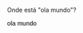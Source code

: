 Onde está "ola mundo"?

<div style="display: inline-block; height: 10000px"></div><span style="display: inline-block; position:relative; top: -9985.92px;"><span class="goog-inline-block kix-lineview-text-block" style="width: 72px; padding-left: 0px;"><span class="kix-wordhtmlgenerator-word-node" style="font-size:14.666666666666666px;font-family:Arial;color:#000000;background-color:transparent;font-weight:400;font-style:normal;font-variant:normal;text-decoration:none;vertical-align:baseline;white-space:pre;">ola mundo<span class="goog-inline-block" style="width:7.875px;height:17.599999999999998px"> </span></span></span></span>


---
# Conectividade

Algumas razões para as aplicações móveis precisarem de conectividade:

- Precisam de informação que não está armazenada no telemóvel porque ocuparia demasiado espaço (ex: lista de restaurantes, músicas em streaming)

- Precisam de informação que é atualizada fora da aplicação (ex: estado do tempo, saldo bancário, comentários a uma foto)

- Precisam de atualizar informação que reside fora da aplicação (ex: foto de perfil)

- Precisam de partilhar informação com outros utilizadores (ex: chat)


---
# Conectividade

Há aplicações que começam por funcionar em offline mas acabam por evoluir para tirar partido da conectividade

```
[Smartphone screen showing an app interface]
2:28 PM                                81%

Me

Erin Glabets
Active since Oct 2016
RUN

TIME SPENT
2:05:53  1:08:53
THIS WEEK   LAST WEEK

ACTIVITIES                    All Time Totals
178
Run/Walk

GOALS                         Run a total of 60 mi
0 / 60 m
---
# Conectividade

Há aplicações que começam por funcionar em offline mas acabam por evoluir para tirar partido da conectividade

Minhas
corridas

Corridas dos
meus amigos
---
# Conectividade

João

```mermaid
graph LR
    A[Smartphone] -->|1| B[Servidor]
```

1. O João envia para o servidor os resultados da sua corrida


---
# Conectividade

João

```mermaid
graph LR
    A[Smartphone] -->|1| B[Servidor]
    B --> |2| C[(Base de Dados)]
```

1. O João envia para o servidor os resultados da sua corrida
2. O Servidor guarda na sua Base de Dados os resultados das corridas de toda a gente


---
# Conectividade

```mermaid
graph LR
    A[João] -->|1| B[Servidor]
    B -->|3| C[António]
    B -->|2| D[(Base de Dados)]
```

1. O João envia para o servidor os resultados da sua corrida
2. O Servidor guarda na sua Base de Dados os resultados das corridas de toda a gente
3. O António vai buscar ao servidor os resultados dos seus amigos (incluindo o João)


---
# Serviços externos

```mermaid
graph LR
    A[Smartphone] <--> B[Servidor]
```

A comunicação entre aplicações móveis e o servidor é normalmente efetuada através de **Webservices**


---
# Web vs Webservices

```mermaid
graph LR
    A[User] <--> B[HTML]
    B <--> C[Web]
    C <--> D[Servidor]
    D <--> E[(Database)]
    
    style A fill:#000000,stroke:#000000,color:#ffffff
    style B fill:#ffffff,stroke:#0000ff,color:#000000
    style C fill:#4682b4,stroke:#0000ff,color:#ffffff
    style D fill:#4682b4,stroke:#0000ff,color:#ffffff
    style E fill:#ffffff,stroke:#000000,color:#000000
```

The diagram illustrates the comparison between Web and Webservices:

1. On the left side, a user is represented interacting with an HTML interface, which shows a Google search results page for "android".

2. The HTML interface connects to a "Web" component, which in turn connects to a "Servidor" (Server in Portuguese).

3. The server is then connected to a database, represented by a cylinder shape.

This visualization demonstrates the basic structure of how web services operate, with the user interacting through an HTML interface, which communicates with a web server, which in turn interacts with a database to retrieve or store information.


---
# Web vs Webservices

```mermaid
graph LR
    User((User)) <--> |HTML| Web
    Web --> Servidor((Servidor))
```


---
# Web vs Webservices

```mermaid
graph LR
    A[User] -->|HTML| B[Web]
    C[Mobile Devices] -->|XML/JSON| D[Webservices]
    B --> E[Servidor]
    D --> E
    E <--> F[(Database)]
```

The diagram illustrates the difference between Web and Webservices:

1. Web:
   - A user (represented by a person icon) interacts with the Web through HTML.
   - The example shows a Google search results page for "android".

2. Webservices:
   - Mobile devices (represented by tablet and smartphone icons) interact with Webservices using XML/JSON.
   - An example of JSON structure is shown:

```json
{
 "kind": "customsearch#search",
 "url": {
  "type": "application/json"
 },
 "items": [
  {
   "title": "Android",
   "link": "https://www.android.com/",
   ...
  }
 ]
}
```

Both Web and Webservices connect to the same Server, which in turn interacts with a database.


---
# Web vs Webservices

| HTML                                                                                                                                                                                                                                                                                                                                                                                                                                                                                                                                                                                                                                                                                                                                                                                                                                                                                                                                                                                                                                                                                                                                                                                                                                                                                                                                                                                                                                                                                                                                                                                                                                                                                                                                                                                                                                                                                                                                                                                                                                                                                                                                                                                                                                                                                                                                                                                                                                                                                                                                                                                                                                                                                                                                                                                                                                                                                                                                                                                                                                                                                                                                                                                                                                                                                                                                                                                                                                                                                                                                                                                                                                                                                                                                                                                                                                                                                                                                                                                                                                                                                                                                                                                                                                                                                                                                                                                                                                                                                                                                                                                                                                                                                                                                                                                                                                                                                                                                                                                                                         | JSON                                                            |
| ---------------------------------------------------------------------------------------------------------------------------------------------------------------------------------------------------------------------------------------------------------------------------------------------------------------------------------------------------------------------------------------------------------------------------------------------------------------------------------------------------------------------------------------------------------------------------------------------------------------------------------------------------------------------------------------------------------------------------------------------------------------------------------------------------------------------------------------------------------------------------------------------------------------------------------------------------------------------------------------------------------------------------------------------------------------------------------------------------------------------------------------------------------------------------------------------------------------------------------------------------------------------------------------------------------------------------------------------------------------------------------------------------------------------------------------------------------------------------------------------------------------------------------------------------------------------------------------------------------------------------------------------------------------------------------------------------------------------------------------------------------------------------------------------------------------------------------------------------------------------------------------------------------------------------------------------------------------------------------------------------------------------------------------------------------------------------------------------------------------------------------------------------------------------------------------------------------------------------------------------------------------------------------------------------------------------------------------------------------------------------------------------------------------------------------------------------------------------------------------------------------------------------------------------------------------------------------------------------------------------------------------------------------------------------------------------------------------------------------------------------------------------------------------------------------------------------------------------------------------------------------------------------------------------------------------------------------------------------------------------------------------------------------------------------------------------------------------------------------------------------------------------------------------------------------------------------------------------------------------------------------------------------------------------------------------------------------------------------------------------------------------------------------------------------------------------------------------------------------------------------------------------------------------------------------------------------------------------------------------------------------------------------------------------------------------------------------------------------------------------------------------------------------------------------------------------------------------------------------------------------------------------------------------------------------------------------------------------------------------------------------------------------------------------------------------------------------------------------------------------------------------------------------------------------------------------------------------------------------------------------------------------------------------------------------------------------------------------------------------------------------------------------------------------------------------------------------------------------------------------------------------------------------------------------------------------------------------------------------------------------------------------------------------------------------------------------------------------------------------------------------------------------------------------------------------------------------------------------------------------------------------------------------------------------------------------------------------------------------------------------------------------------- | --------------------------------------------------------------- |
| \<div class="kix-appview-editor-container">\<div class="kix-appview-editor" style="overflow-x: auto; height: 356.562px;">\<div>\<div class="kix-zoomdocumentplugin-outer" aria-hidden="true" style="width: 826px; height: 1066px; left: 313px; top: 4px;">\<div class="kix- zoomdocumentplugin-inner" style="">\<div>\<div class="kix-paginateddocumentplugin">\<div class="kix-paginateddocumentplugin-background docs-ui-unprintable" style="height: 1066px; width: 816px;">\</div>\<div>\<div class="kix-page docs-page kix-page-paginated" guidedhelpid="docs\_editing\_area" style="background-color: rgb(255, 255, 255); width: 816px; height: 1056px;">\<div class="docs-print- block kix-page-header" style="min-height: 96px; max-height: 422.4px; width: 816px;">\</div>\<div class="kix-page-content-wrapper" style="background-color: rgb(255, 255, 255); height: 960px;">\<div>\<div style="height: 864px;">\<div class="kix-page-column" style="height: 864px; left: 0px; width: 816px;">\<div style="margin-left: 96px; margin-right: 96px;">\<div>\<div>\<div class="kix- paragraphrenderer" id="">\<div class="kix-lineview" style="height: 20px; direction: ltr; text-align: left;">\<div class="kix-lineview- decorations" style="left: 0px; top: 14.08px;">\</div>\<div class="kix-lineview-content" style="user-select: none; margin-left: 0px; padding-top: 0px;">\<span style="display: inline-block; height: 10000px">\</span>\<span style="display: inline-block; position:relative; top: -9985.92px;">\<span class="goog-inline-block kix-lineview-text-block" style="width: 72px; padding-left: 0px;">\<span class="kix- wordhtmlgenerator-word-node" style="font-size:14.666666666666666px;font-family:Arial;color:#000000;background-color:transparent;font- weight:400;font-style:normal;font-variant:normal;text-decoration:none;vertical-align:baseline;white-space:pre;">ola mundo\<span class="goog-inline-block" style="width:7.875px;height:17.599999999999998px">\ \</span>\</span>\</span>\</span>\</div>\</div>\</div>\</ div>\</div>\</div>\<div class="kix-page-column-bottom">\<div class="docs-print-block" style="margin-left: 96px; margin-right: 96px;">\<div class="kix-page-column-footnotes-separator kix-page-column-footnotes-separator-hidden" style="width: 192px;">\</div>\</div>\</div>\</ div>\</div>\</div>\<div class="docs-print-block kix-page-bottom" style="min-height: 96px; max-height: 422.4px; width: 816px;">\</div>\</ div>\<div class="kix-page-relative-entity-container" style="top: 0px; height: 1056px;">\</div>\</div>\</div>\<div class="docs-ui- unprintable" style="height: 0px; background-color: rgb(255, 255, 255); display: none; width: 816px;">\</div>\</div>\</div>\</div>\</ div>\<div class="docs-ui-unprintable">\</div>\<div class="docs-ui-unprintable">\</div>\<div class="docs-ui-unprintable">\</div>\<div class="docs-ui-unprintable">\</div>\<div class="docs-ui-unprintable">\</div>\<div class="kix-discussion-plugin docs-ui-unprintable" style="left: 1135px; top: 8px; text-align: left;" dir="ltr">\<div class="docos docos-stream-view docos-stream-view-legacy docos-stream- view-height-legacy docs-gm docos-layout-anchored docos-layout-vertical" role="list">\</div>\<div id="docs-instant-button-bubble" class="docs-material docs-instant-button-bubble-transformation-ltr" role="button" tabindex="-1" aria-hidden="true" aria-label="Add a comment" data-tooltip="Add a comment" data-tooltip-suspended="true" style="top: 113.8px; opacity: 0;">\<div class="docs-instant-button- bubble-icon-container">\<span class="docs-instant-button-bubble-icon docos-icon-img docos-icon-img-hdpi docos-instant-icon-img docos- icon-instant-docos-ltr docos-instant-button-bubble-icon">\</span>\</div>\</div>\</div>\<div class="docs-ui-unprintable">\</div>\</div>\<div class="kix-cursor docs-ui-unprintable" style="opacity: 0; left: 414px; top: 105px;">\<div class="kix-cursor-caret" style="border-color: rgb(0, 0, 0); height: 17.6px;">\</div>\<div class="kix-cursor-top" style="opacity: 0; display: none;">\</div>\<div class="kix-cursor-name" style="opacity: 0; display: none;">\</div>\</div>\<div class="kix-scrollbararea">\<div class="jfk-tooltip kix-scrollbarwidget" role="tooltip" aria-live="polite" style="display: none; right: 0px; top: 0px;">\<div class="jfk-tooltip-contentId" style="direction: ltr;">\</div>\<div class="jfk-tooltip-arrow jfk-tooltip-arrowright" style="top: 15px;">\<div class="jfk-tooltip-arrowimplbefore">\</ div>\<div class="jfk-tooltip-arrowimplafter">\</div>\</div>\</div>\</div>\<div>\<div class="kix-embeddedobjectdragger kix- embeddedobjectdragger-embeddedentity">\</div>\</div>\<div>\<div class="kix-embeddedobjectdragger kix-embeddedobjectdragger-cropmode docs- ui-unprintable" style="display: none;">\</div>\<div class="kix-embeddedobjectdragger-cropwrapper" style="display: none;">\</div>\</ div>\<div>\</div>\</div>\</div> | {<br/>  "document": {<br/>    "body": "ola mundo"<br/>  }<br/>} |



---
# Web vs Webservices

The image illustrates the difference between web and webservices in mobile applications.

## Browser mobile

The top left of the image shows a mobile browser interface resembling LinkedIn:

- Search bar for people, jobs, posts
- A post with an image of a group of people
- Like, Comment, and Share buttons
- User interaction details

## App nativa (Native App)

The bottom left shows a native app interface, also resembling LinkedIn:

- Search bar
- A post with the same group image
- Like, Comment, and Share buttons
- User interaction details
- Navigation icons at the bottom

## Diagram

The right side of the image contains a diagram showing the relationship between web/webservices and the server:

```mermaid
graph LR
    A[Browser mobile] <--> B[Web]
    C[App nativa] <--> D[Webservices]
    B --> E[Servidor]
    D --> E
    E <--> F[(Database)]
```

The diagram illustrates that both the web interface (accessed through a mobile browser) and webservices (used by native apps) communicate with the same server, which in turn interacts with a database.


---
# Web vs Webservices

```mermaid
graph LR
    A[http://yesno.wtf] <--> B[Web]
    C[http://yesno.wtf/api] <--> D[Webservices]
    B --> E[Servidor]
    D --> E
    E <--> F[(Database)]
```

The diagram illustrates the difference between Web and Webservices:

1. Web:
   - Represented by the URL: http://yesno.wtf
   - Connects directly to the "Web" interface of the server

2. Webservices:
   - Represented by the URL: http://yesno.wtf/api
   - Connects to the "Webservices" interface of the server

Both Web and Webservices interfaces are part of the same "Servidor" (Server), which is connected to a database.


---
# Web vs Webservices

YES                   NO

http://yesno.wtf

http://yesno.wtf/api

```mermaid
graph LR
    A[Web] --> B[Servidor]
    C[Webservices] --> B
    B <--> D[(Database)]
```

```json
{"answer":"yes","forced":false,"image":"https://yesno.wtf/assets/yes/1-af11222d8d4af90bdab8fc447c8cfebf.gif"}
```

```json
{"answer":"no","forced":false,"image":"https://yesno.wtf/assets/no/21-05540164de4e3229609f106e468fa8e7.gif"}
```


---
# Serviços externos

Um Webservice é um serviço disponibilizado por um servidor na Internet, que pode ou não receber um conjunto de inputs e responde sempre com um conjunto de outputs


---
# Serviços externos

Um Webservice é um serviço disponibilizado por um servidor na Internet, que pode ou não receber um conjunto de inputs e responde sempre com um conjunto de outputs

<div style="background-color: #d9534f; color: white; padding: 10px;">
É como se chamássemos uma função mas em vez de estar local (ex: na mesma classe), está num servidor
</div>

Por isso se costuma referir aos webservices como API do Servidor


---
# Serviços externos

Um Webservice tem 4 características fundamentais:

- Endereço do servidor
  (ex: api.spotify.com)

- Nome do serviço
  (ex: artist top tracks)

- Inputs
  (ex: identificador do artista)

- Outputs
  (ex: lista das músicas mais tocadas desse artista)


---
# Serviços externos

Tipicamente, um servidor disponibiliza vários serviços, também designados por endpoints

| **Spotify for Developers** Documentation                                                                                                                                                                                                                                                                                                                                                                                                       |                                                                                                                                                                                                                                                                                                                                                           |
| ---------------------------------------------------------------------------------------------------------------------------------------------------------------------------------------------------------------------------------------------------------------------------------------------------------------------------------------------------------------------------------------------------------------------------------------------- | --------------------------------------------------------------------------------------------------------------------------------------------------------------------------------------------------------------------------------------------------------------------------------------------------------------------------------------------------------- |
| **How-Tos**<br/>**REFERENCE**<br/>AlbumsGet Album<br/>Get Several Albums<br/>Get Album Tracks<br/>Get User's Saved Albums<br/>Save Albums for Current User<br/>Remove Users' Saved Albums<br/>Check User's Saved Albums<br/>Get New ReleasesArtistsGet Artist<br/>Get Several Artists<br/>Get Artist's Albums<br/>Get Artist's Top Tracks<br/>Get Artist's Related Artists **Audiobooks**<br/>**Categories**<br/>**Chapters**<br/>**Episodes** | **Web API - References / Artists / Get Artist**## Get Artist OAuth 2.0Get Spotify catalog information for a single artist identified by their unique Spotify ID.**Important policy notes**- Spotify content may not be downloaded
- Keep visual content in its original form
- Ensure content attribution### Request`GET /artists/{id}`id	string	Required |

      <p>The Spotify ID of the artist.</p>
      <p>Example value: "0TnOYISbd1XYRBk9myaseg"</p>
      <h3>Response</h3>
      <code>200 401 403 429</code>
      <p>An artist</p>
      <details>
        <summary>external_urls object</summary>
      </details>
    </td>
  </tr>
</table>

To the left of the Spotify documentation screenshot, there's an annotation pointing to various items in the "Albums" section, labeled "endpoints".


---
# webservices

Os webservices podem ser acedidos de diversas formas, sendo as duas mais conhecidas:

- SOAP
- REST


---
# webservices

## SOAP

• Quer os inputs quer os outputs estão no formato XML


---
# webservices

## SOAP

- Quer os inputs quer os outputs estão no formato XML
- Permite definir formalmente quais os inputs e outputs através de um ficheiro WSDL


---
# webservices

## SOAP

- Quer os inputs quer os outputs estão no formato XML
- Permite definir formalmente quais os inputs e outputs através de um ficheiro WSDL
- Estende o protocolo HTTP com atributos próprios, tornando-o inviável de ser utilizado por browsers e bibliotecas HTTP. Por essa razão, obriga a utilizar uma biblioteca de terceiros (ou seja, não incluída no SDK iOS ou Android)


---
# webservices

## SOAP

- Quer os inputs quer os outputs estão no formato XML
- Permite definir formalmente quais os inputs e outputs através de um ficheiro WSDL
- Estende o protocolo HTTP com atributos próprios, tornando-o inviável de ser utilizado por browsers e bibliotecas HTTP. Por essa razão, obriga a utilizar uma biblioteca de terceiros (ou seja, não incluída no SDK iOS ou Android)
- Não recomendado para aplicações móveis
  - Demasiado "pesado" quer no processamento quer na largura de banda ocupada
  - Obriga a utilizar bibliotecas de terceiros


---
# webservices

## REST

- Os inputs estão no formato standard do protocolo HTTP (pares nome-valor), tal como se fosse a submissão de um formulário HTML


---
# webservices

## REST

- Os inputs estão no formato standard do protocolo HTTP (pares nome-valor), tal como se fosse a submissão de um formulário HTML
- Os outputs podem estar no formato XML ou JSON (preferencialmente JSON)


---
# webservices

## REST

- Os inputs estão no formato standard do protocolo HTTP (pares nome-valor), tal como se fosse a submissão de um formulário HTML
- Os outputs podem estar no formato XML ou JSON (preferencialmente JSON)
- Utiliza o protocolo HTTP sem extensões, ou seja, funciona em browsers e a maioria das linguagens inclui suporte nativo para estes webservices


---
# webservices

## REST

- Os inputs estão no formato standard do protocolo HTTP (pares nome-valor), tal como se fosse a submissão de um formulário HTML
- Os outputs podem estar no formato XML ou JSON (preferencialmente JSON)
- Utiliza o protocolo HTTP sem extensões, ou seja, funciona em browsers e a maioria das linguagens inclui suporte nativo para estes webservices
- Recomendado para aplicações móveis
  - Pouco processamento e largura de banda
  - Suporte nativo dos SDKs de iOS e Android


---
# XML

- Constituído por tags, organizadas de forma hierárquica
  (isto é, podem haver tags dentro de tags)
- As tags podem ter atributos
- Parecido com o HTML

```xml
<tracks>
    <track name="Can't Help Falling in Love"
           popularity="73"
           duration_ms="179773" />
    <track name="Hound Dog"
           popularity="65"
           duration_ms="136026" />
    <track name="A Little Less Conversation"
           popularity="65"
           duration_ms="211173" />
</tracks>
```


---
# JSON

- Formato associado à linguagem Javascript
- Pares "nome" : valor separados por vírgula
- Os valores podem ser strings (entre aspas), inteiros, listas (entre parêntesis rectos) ou sub-pares nome-valor.
- Os pares nome-valor devem estar entre chavetas

```json
{ "tracks" : [
    {
      "name" : "Can't Help Falling in Love",
      "popularity" : 73,
      "duration_ms" : 179773
    },
    {
      "name" : "Hound Dog",
      "popularity" : 65,
      "duration_ms" : 136026
    },
    {
      "name" : "A Little Less Conversation",
      "popularity" : 65,
      "duration_ms" : 211173
    }
  ]
}
```


---
# Exercício

Transformar esta mensagem em XML para JSON

```xml
<response>
   <message>Olá, mundo</message>
   <item id="1234567" name="abc" />
   <item id="999999" name="kil" />
   <user>
      <name>Pedro</name>
      <phone number="213456789" />
      <phone number="914565675" />
   </user>
</response>
```


---
# Exercício

Transformar esta mensagem em XML para JSON

<response>
    <message>Olá, mundo</message>
    <item id="1234567" name="abc" />
    <item id="999999" name="kil" />
    <user>
        <name>Pedro</name>
        <phone number="213456789" />
        <phone number="914565675" />
    </user>
</response>

JSON?

(regra)
Os valores podem ser strings (entre aspas), inteiros, listas
(entre parêntesis rectos) ou sub-pares nome-valor

(usem como exemplo)
```json
{
  "tracks": [
    {
      "name": "Can't Help Falling in Love",
      "popularity": 73,
      "duration_ms": 179773
    },
    {
      "name": "Hound Dog",
      "popularity": 65,
      "duration_ms": 136026
    },
    {
      "name": "A Little Less Conversation",
      "popularity": 65,
      "duration_ms": 211173
    }
  ]
}
```


---
# Resolução

```json
{
  "response": {
    "message": "Olá, mundo",
    "items": [
      {
        "id": 1234567,
        "name": "abc"
      },
      {
        "id": 999999,
        "name": "kil"
      }
    ],
    "user": {
      "name": "Pedro",
      "phones": [
        {
          "number": 213456789
        },
        {
          "number": 914565675
        }
      ]
    }
  }
}
```


---
# REST

Para invocarmos um webservice REST, precisamos de saber (pelo menos) 3 coisas:

- URL do serviço
  exemplo: https://www.googleapis.com/customsearch/v1


---
# REST

Para invocarmos um webservice REST, precisamos de saber (pelo menos) 3 coisas:

- URL do serviço
  exemplo: https://www.googleapis.com/customsearch/v1
- Método - GET, POST, PUT, DELETE
  - GET - para obter informação (leitura)
  - PUT - para inserir informação (escrita)
  - POST - para atualizar informação (escrita)
  - DELETE - para apagar informação (escrita)


---
# REST

Para invocarmos um webservice REST, precisamos de saber (pelo menos) 3 coisas:

- URL do serviço
  exemplo: https://www.googleapis.com/customsearch/v1
- Método - GET, POST, PUT, DELETE
  - GET - para obter informação (leitura)
  - PUT - para inserir informação (escrita)
  - POST - para atualizar informação (escrita)
  - DELETE - para apagar informação (escrita)
- Inputs (parâmetros)
  - Se for por GET vão no próprio url
    exemplo: https://www.googleapis.com/customsearch/v1?q=android
  - Se for pelos outros métodos, vão no corpo do pedido, como se fosse um formulário


---
# GET vs POST

## GET
- Obter informação do servidor (read)

## POST
- Atualizar informação no servidor (write)


---
# GET vs POST

## GET
- Obter informação do servidor (read)
- Parâmetros são acrescentados ao url:
  http://localhost/do?param1=3&param2=5

## POST
- Atualizar informação no servidor (write)
- Parâmetros vão no corpo do pedido


---
# GET vs POST

## GET
- Obter informação do servidor (read)
- Parâmetros são acrescentados ao url:
  http://localhost/do?param1=3&param2=5
- Pode ser chamado múltiplas vezes sem causar efeitos secundários
  (reload)

## POST
- Atualizar informação no servidor (write)
- Parâmetros vão no corpo do pedido
- Se fôr chamado várias vezes pode causar efeitos indesejáveis (ex:
  transferir 2x)


---
# GET vs POST

## GET

- Obter informação do servidor (read)
- Parâmetros são acrescentados ao url:
  http://localhost/do?param1=3&param2=5
- Pode ser chamado múltiplas vezes sem causar efeitos secundários (reload)
- Exemplos: pesquisas em geral, página de perfil, boletim meteorológico, lista de restaurantes

## POST

- Atualizar informação no servidor (write)
- Parâmetros vão no corpo do pedido
- Se for chamado várias vezes pode causar efeitos indesejáveis (ex: transferir 2x)
- Exemplos: mudar password, pagar, adicionar comentário


---
# Exemplo REST

https://www.googleapis.com/customsearch/v1?q=android&key=AIzaSyDfhpqYkH0WGUzDgd3HdSjWmM-Zs8968EA

```json
{
  "kind": "customsearch#search",
  "url": {
    "type": "application/json"
  },
  "items": [
    {
      "title": "Android",
      "link": "https://www.android.com/",
      "displayLink": "www.android.com",
      "snippet": "See what's new with Android - from phones to watches and more. Visit the official \nsite to explore and learn."
    },
    {
      "title": "Android (operating system) - Wikipedia",
      "link": "https://en.wikipedia.org/wiki/Android_(operating_system)",
      "displayLink": "en.wikipedia.org",
      "snippet": "Android is a mobile operating system developed by Google, based on the Linux \nkernel and designed primarily for touchscreen mobile devices such as …"
    }
  ]
}
```


---
# REST

https://www.googleapis.com/customsearch/v1?q=android&key=AIzaSyDfhpqYkH0WGUzDgd3HdSjWmM-Zs8968EA

Que parâmetro "key" é este?


---
# API Token

A maioria das APIs públicas (autenticadas ou não) obrigam os programadores a enviar um API token ou API key

- O token é um identificador único de cada programador/aplicação


---
# API Token

A maioria das APIs públicas (autenticadas ou não) obrigam os programadores a enviar um API token ou API key

- O token é um identificador único de cada programador/aplicação
- É normalmente uma string bastante grande


---
# API Token

A maioria das APIs públicas (autenticadas ou não) obrigam os programadores a enviar um API token ou API key

- O token é um identificador único de cada programador/aplicação
- É normalmente uma string bastante grande
- É obtida manualmente, após login no site associado à API


---
# API Token

A maioria das APIs públicas (autenticadas ou não) obrigam os programadores a enviar um API token ou API key

- O token é um identificador único de cada programador/aplicação
- É normalmente uma string bastante grande
- É obtida manualmente, após login no site associado à API
- Tem que ser enviado em todos os pedidos


---
# API Token

A maioria das APIs públicas (autenticadas ou não) obrigam os programadores a enviar um API token ou API key

- O token é um identificador único de cada programador/aplicação
- É normalmente uma string bastante grande
- É obtida manualmente, após login no site associado à API
- Tem que ser enviado em todos os pedidos
- Tem como objectivo prevenir abusos (ex: inundar o servidor com pedidos) e assegurar modelos de pagamento (ex: o serviço é gratuito até 1000 pedidos por dia)


---
# API Token

A maioria das APIs públicas (autenticadas ou não) obrigam os programadores a enviar um API token ou API key

- O token é um identificador único de cada programador/aplicação
- É normalmente uma string bastante grande
- É obtida manualmente, após login no site associado à API
- Tem que ser enviado em todos os pedidos
- Tem como objectivo prevenir abusos (ex: inundar o servidor com pedidos) e assegurar modelos de pagamento (ex: o serviço é gratuito até 1000 pedidos por dia)
- Importante: O token não tem nada a ver com as credenciais do utilizador mas sim da aplicação


---
# API Key

https://developers.google.com/places/web-service/

```html
<div style="background-color: #4285F4; color: white; padding: 10px;">
  <span style="font-size: 18px;">🏷️ Google Places API</span>
  <span style="float: right;">
    Home    Documentation    Pric >   
    <input type="text" placeholder="Search" style="padding: 5px;">
  </span>
</div>

<div style="background-color: #4285F4; color: white; padding: 20px;">
  <h2>Places API Web Service</h2>
  <p>Add up-to-date information about millions of locations.</p>
  <div>
    OVERVIEW    GUIDES    SUPPORT
    <span style="float: right;">
      <button style="background-color: white; color: #4285F4; border: none; padding: 10px;">GET A KEY</button>
      <button style="background-color: white; color: #4285F4; border: none; padding: 10px;">VIEW PRICING AND PLANS</button>
    </span>
  </div>
</div>
```

## Local data around the world

Get data from the same database used by Google Maps and Google+ Local. Places features more than 100 million businesses and points of interest

[An arrow points to the "GET A KEY" button]


---
# Parâmetros

Os parâmetros enviados para um webservice podem ter dois formatos:

- Query parameters - enviados após o símbolo '?' colocado no final do url e separados pelo símbolo '&'
  Exemplo: http://api.xyz.com/service?p1=34&p2=67

- Path parameters - incluídos no próprio caminho para o serviço
  Exemplo: http://api.xyz.com/service/34/67


---
# Autenticação

Tal como os sites exigem autenticação prévia, também os webservices podem exigir autenticação

## Exemplo sem autenticação - Obter previsão meteorológica para Lisboa
GET http://api.openweathermap.org/data/2.5/weather?q=Lisbon&appid=f1c1bd57ded364f65fc7546dc3a702b8

## Exemplo com autenticação - Obter as minhas playlists
GET https://api.spotify.com/v1/me/playlists

Precisa de saber quem é o utilizador


---
# Autenticação

Os webservices nunca devem enviar a password do utilizador mas antes um access token obtido previamente

Esse token é enviado em cada pedido ao servidor, através do header HTTP "Authorization"

| GET https\://api.spotify.com/v1/me/playlists        |
| --------------------------------------------------- |
| Headers:                                            |
| - Cache-Control: max-age=0                          |
| - User-Agent: Mozilla/5.0 …                         |
| - Authorization: Bearer QB0zg...eF9U (access token) |



---
# Token

```
GET https://api.spotify.com/v1/me/playlists
Headers:
- Cache-Control: max-age=0
- User-Agent: Mozilla/5.0 …
- Authorization: Bearer QB0zg...eF9U
```

Não existe um standard para o formato dos tokens

Recentemente, tem-se vindo a popularizar o JWT (JSON Web Token):

```json
{
  "sub": "1234567890",
  "name": "John Doe",
  "iat": 1516239022
}
```

Mais info: https://jwt.io/


---
# API Token vs Access Token

**API Token** - Um por aplicação, usado para controlar o número de acessos. Obtido após registo do programador no serviço.

**Access Token** - Um por sessão, usado para autenticar o utilizador. Obtido após login do utilizador


---
# API Token vs Access Token

```mermaid
graph LR
    A1[Apollo] --> S((Servidor<br>Reddit))
    A2[Antenna] --> S
    A3[Apollo] --> S
    S --> A1
    S --> A2
    
    style S fill:#4a86e8,stroke:#000,stroke-width:2px
    
    subgraph User1
        U1((User))
        A1
    end
    
    subgraph User2
        U2((User))
        A2
    end
    
    subgraph User3
        U3((User))
        A3
    end
```

This diagram illustrates the interaction between different Reddit client applications (Apollo and Antenna) and the Reddit server. Three users are shown, each using either Apollo or Antenna to access Reddit's services. The bidirectional arrows indicate that data flows both ways between the clients and the server.


---
# API Token vs Access Token

Apollo

api token: apollo84953
access token: sara325657

Antenna

api token: antenna42068
access token: cris106567

Apollo

api token: apollo84953
access token: pedro23467

Servidor
(Reddit)


---
# Autenticação

Mas como é que se obtém o access token?

A maioria dos webservices usa o protocolo OAuth 2.0, um protocolo aberto que permite autorizar, de forma segura, o acesso a recursos autenticados

Pode ser usado na web, desktop e mobile


---
# OAuth 2.0 flow

## Exemplo

Uma app para editar fotos (Photogram)

- Fotos locais (no telemóvel)
- Fotos no google drive

<div style="text-align: right;">
    <img src="arrow.png" alt="Arrow pointing to 'Fotos no google drive'" style="width: 100px; height: auto;">
</div>

<div style="text-align: right; margin-top: 10px;">
    <div style="display: inline-block; border: 1px solid blue; padding: 10px; background-color: lightblue;">
        Vou usar a API do google para<br>
        aceder à minha google drive
    </div>
</div>

<div style="text-align: right; margin-top: 20px; font-size: 0.8em;">
    
</div>
---
# OAuth 2.0 flow

Photogram                    Google Drive

```mermaid
graph LR
    A[Photogram] --- B[Google Drive]
    C[Phone] --- A
    
    subgraph Phone
    D[Photogram]
    E["Ligar ao Google Drive"]
    end
```


---
# OAuth 2.0 flow

```mermaid
sequenceDiagram
    participant P as Photogram
    participant G as Google Drive
    
    P->>G: pedido de autorização<br>(app = photogram;scope = file_access)
    
    note over P: Mobile App<br>with "Ligar ao<br>Google Drive" button
```

The diagram illustrates the OAuth 2.0 flow between Photogram and Google Drive. On the left side, there's a representation of a mobile device showing the Photogram app interface with a button labeled "Ligar ao Google Drive" (Connect to Google Drive).

The flow shows an authorization request from Photogram to Google Drive, with the following parameters:
- app = photogram
- scope = file_access


---
# OAuth 2.0 flow

```mermaid
sequenceDiagram
    participant Photogram
    participant Google Drive
    Photogram->>Google Drive: pedido de autorização (app = photogram;scope = file_access)
    Google Drive->>Photogram: login no Google Drive
```

![A smartphone showing Google sign-in screen with email and password fields]


---
# OAuth 2.0 flow

```mermaid
sequenceDiagram
    participant Photogram
    participant Google Drive

    Photogram->>Google Drive: pedido de autorização (app = photogram;scope = file_access)
    Google Drive->>Google Drive: login no Google Drive
    Google Drive->>Google Drive: autorização
```

Photogram

Google Drive

pedido de autorização
(app = photogram;scope = file_access)

login no Google Drive

autorização


---
```mermaid
sequenceDiagram
    participant Photogram
    participant Google Drive
    
    Photogram->>Google Drive: pedido de autorização (app = photogram;scope = file_access)
    Google Drive->>Google Drive: login no Google Drive
    Google Drive->>Google Drive: autorização
    Google Drive->>Photogram: access_token (token=xsuhasdsias; expires=xxx)
    Photogram->>Photogram: guarda o token
```

Photogram | Google Drive
--- | ---

```
   Photogram

    ✅

 Ligado ao
Google Drive
```


---
# OAuth 2.0 flow

```mermaid
sequenceDiagram
    participant Photogram
    participant Google Drive
    
    Photogram->>Google Drive: pedido de autorização (app = photogram;scope = file_access)
    Google Drive->>Google Drive: login no Google Drive
    Google Drive->>Google Drive: autorização
    Google Drive->>Photogram: access_token (token=xsuhasdsias; expires=xxx)
    Note over Photogram: guarda o token
    Photogram->>Google Drive: pedido à API - /getFiles (token=xsuhasdsias)
    Google Drive->>Photogram: resposta ({"files": ["img1.png","img2.png"]})
```

[An image of a smartphone showing the Photogram app interface with multiple photos]


---
```mermaid
sequenceDiagram
    participant P as Photogram
    participant GD as Google Drive

    P->>GD: pedido de autorização (app = photogram;scope = file_access)
    GD->>GD: login no Google Drive
    GD->>GD: autorização
    GD->>P: access_token (token=xsuhasdsias; expires=xxx)
    Note over P: guarda o token
    P->>GD: pedido à API - /getFiles (token=xsuhasdsias)
    GD->>P: resposta ({"files": ["img1.png","img2.png"]})
    Note over P,GD: Pode continuar a usar o mesmo token para<br>fazer pedidos à API até que expire
```

# OAuth 2.0 flow

The diagram illustrates the OAuth 2.0 flow between Photogram and Google Drive.

1. Photogram sends an authorization request to Google Drive with the parameters:
   - app = photogram
   - scope = file_access

2. Google Drive prompts for login.

3. Google Drive performs authorization.

4. Google Drive sends an access token back to Photogram:
   - token=xsuhasdsias
   - expires=xxx

5. Photogram stores the token.

6. Photogram makes an API request to Google Drive:
   - Endpoint: /getFiles
   - Using the token: xsuhasdsias

7. Google Drive responds with:
   ```json
   {"files": ["img1.png","img2.png"]}
   ```

Note: Photogram can continue using the same token to make API requests until it expires.


---
# OAuth 2.0

Uma vez que o protocolo OAuth é relativamente complexo de implementar, a maioria dos servidores fornece um SDK ou biblioteca para facilitar a integração

| Facebook SDK for Android                                                                                                                                                                                                                                                                                                                                                                                  | Start Integrating Google Sign-In into Your Android App                                                                                                                                                                                                                                                                                                                                                                                    | Twitter Kit                                                                                                                                                                                                                                                                                                                                                                                                                                                                                                                 |
| --------------------------------------------------------------------------------------------------------------------------------------------------------------------------------------------------------------------------------------------------------------------------------------------------------------------------------------------------------------------------------------------------------- | ----------------------------------------------------------------------------------------------------------------------------------------------------------------------------------------------------------------------------------------------------------------------------------------------------------------------------------------------------------------------------------------------------------------------------------------- | --------------------------------------------------------------------------------------------------------------------------------------------------------------------------------------------------------------------------------------------------------------------------------------------------------------------------------------------------------------------------------------------------------------------------------------------------------------------------------------------------------------------------- |
| Helps you build engaging social apps and get more installs.<br/><br/>**Download the SDK**<br/><br/>Includes Account Kit, Audience Network, and Facebook packages. Requires Android API 15.<br/><br/>v4.22.0 See Change Log or Upgrade Guide.<br/><br/>- Get Started<br/>Basic guide for Android
- SDK Reference Docs<br/>Reference Docs and sample code
- View Source<br/>View code and samples on Github | **Contents**- Prerequisites
- Get a configuration file
- Add the configuration file to your project
- Add the Google Services plugin
- Add Google Play Services
- Get your backend server's OAuth 2.0 client ID
- Next stepsBefore you can start integrating Google Sign-In in your configure a Google API Console project and set up you The steps on this page do just that. The next steps the integrate Google Sign-In into your app. | Twitter content, live and lightweight in your app.<br/><br/>Twitter Kit is designed to make interacting with Twitter- whether it's logging someone in, displaying Tweets, or Tweeting from your app- seamless and efficient. Twitter Kit offers pre-built views for single Tweets or live timelines, and a composer that makes sharing from your app a matter of adding just a few lines of code.<br/><br/>The Android SDK is a collection of individual feature modules, called Kits. The SDK provides the following Kits: |



---
# Google SDK

https://developers.google.com/identity/sign-in/android/sign-in

```java
GoogleSignInOptions gso = 
    new GoogleSignInOptions.Builder(GoogleSignInOptions.DEFAULT_SIGN_IN)
    .requestScopes(new Scope(PeopleScopes.CONTACTS_READONLY))
    .build();
```

Importante definir bem as permissões que precisamos, no momento em que fazemos o pedido de autorização

<div style="text-align: right;">
    <img src="smartphone_screen.png" alt="Smartphone screen" style="width: 200px;">
    <p>3:07</p>
    <p>Pedro Alves<br>pedro.h.alves@gmail.com</p>
    <p>GoogleFriendsList would like to:</p>
    <p>[G] View your contacts</p>
    <p>By continuing, you allow this app and Google to<br>use your information in accordance with their<br>respective terms of service and privacy policies.</p>
    <p>[DENY]    [ALLOW]</p>
</div>
---
# Tratamento de erros

Os webservices não retornam páginas de erro, retornam códigos de erro

![An image showing a comparison between a website error page and an error code]

On the left side of the image, there's a representation of a typical website error page with the following content:

```
Site Not Found
Well, this is awkward. The site you're looking for is not here.
Is this your site? Get more info or contact support

DreamHost
```

On the right side, it simply states:

vs    Error Code: 404

This comparison illustrates the difference between how errors are presented in web pages versus web services.


---
# Tratamento de erros

Os códigos de erro são universais, fazem parte do protocolo HTTP

| STATUS CODE | DESCRIPTION                                                                                                                                                                                                            |
| ----------- | ---------------------------------------------------------------------------------------------------------------------------------------------------------------------------------------------------------------------- |
| 200         | OK - The request has succeeded. The client can read the result of the request in the body and the headers of the response.                                                                                             |
| 201         | Created - The request has been fulfilled and resulted in a new resource being created.                                                                                                                                 |
| 202         | Accepted - The request has been accepted for processing, but the processing has not been completed.                                                                                                                    |
| 204         | No Content - The request has succeeded but returns no message body.                                                                                                                                                    |
| 304         | Not Modified. See Conditional requests.                                                                                                                                                                                |
| 400         | Bad Request - The request could not be understood by the server due to malformed syntax. The message body will contain more information; see Response Schema.                                                          |
| 401         | Unauthorized - The request requires user authentication or, if the request included authorization credentials, authorization has been refused for those credentials.                                                   |
| 403         | Forbidden - The server understood the request, but is refusing to fulfill it.                                                                                                                                          |
| 404         | Not Found - The requested resource could not be found. This error can be due to a temporary or permanent condition.                                                                                                    |
| 429         | Too Many Requests - Rate limiting has been applied.                                                                                                                                                                    |
| 500         | Internal Server Error. You should never receive this error because our clever coders catch them all ... but if you are unlucky enough to get one, please report it to us through a comment at the bottom of this page. |



---
# Exemplos (Spotify)

## Get an Artist

Get Spotify catalog information for a single artist identified by their unique Spotify ID.

### Request

| HEADER                                                                    | TYPE   | REQUIRED |
| ------------------------------------------------------------------------- | ------ | -------- |
| Authorization<br/>*A valid user access token or your client credentials.* | String | Required |


| PATH PARAMETER                           | TYPE   | REQUIRED |
| ---------------------------------------- | ------ | -------- |
| {id}<br/>*The Spotify ID of the artist.* | String | Required |


### Response

On success, the HTTP status code in the response header is 200 OK and the response body contains an artist object in JSON format. On error, the header status code is an error code and the response body contains an error object.

```
GET https://api.spotify.com/v1/artists/{id}

// json response
{
  "external_urls" : {
    "spotify" : "https://open.spotify.com/artist/00dUWJ0sBjI"
  },
  "followers" : {
    "href" : null,
    "total" : 306565
  },
  "genres" : [ "indie folk", "indie pop" ],
  "href" : "https://api.spotify.com/v1/artists/00dUWJ0sBjDri",
  "id" : "00dUWJ0sBjDrqHygGUXeCF",
  "images" : [ {
    "height" : 816,
    "url" : "https://i.scdn.co/image/eb266625dab075341e8c43",
    "width" : 1000
  }
```

(https://developer.spotify.com/documentation/web-api/reference-beta/#category-artists)

| Operação   | Endpoint                                 | Verbo | API Token? | Access Token? | Query/Path? | Inputs       | Output |
| ---------- | ---------------------------------------- | ----- | ---------- | ------------- | ----------- | ------------ | ------ |
| Get Artist | https\://api.spotify.com/v1/artists/{id} | GET   | Não        | Sim           | Path        | id (artista) | JSON   |



---
# Exemplos (Weatherstack)

## Current Weather
Available on: All plans

To query the weatherstack API for real-time weather data in a location of your choice, simply attach your preferred location to the API's `current` endpoint as seen in the example request below. Depending on your subscription, you can also make a bulk location request by passing multiple semicolon-separated locations to the API URL.

### Example API Request:

```
http://api.weatherstack.com/current
    ? access_key = YOUR_ACCESS_KEY
    & query = New York
```

Run API Request

### HTTP GET Request Parameters:

| Object       | Description                                                                                                                                                     |
| ------------ | --------------------------------------------------------------------------------------------------------------------------------------------------------------- |
| `access_key` | \[Required] Your API access key, which can be found in your account dashboard.                                                                                  |
| `query`      | \[Required] Use this parameter to pass a single location or multiple semicolon-separated location identifiers to the API. Learn more about the Query Parameter. |


(https://weatherstack.com/documentation)

| Operação        | Endpoint                              | Verbo | API Token? | Access Token? | Query/Path? | Inputs              | Output |
| --------------- | ------------------------------------- | ----- | ---------- | ------------- | ----------- | ------------------- | ------ |
| Current Weather | https\://api.weatherstack.com/current | GET   | Sim        | Não           | Query       | query (localização) | JSON   |



---
# Exemplos (bit.ly)

## Create a Bitlink

Convert a long url to a Bitlink and set additional parameters

REQUEST BODY SCHEMA: application/json

| Field | Type | Description |
|-------|------|-------------|
| domain | string | Default: "bit.ly" |
| title | string | |
| group_guid | string | Enterprise users: Always verify your default group is set properly in the Bitly app. Otherwise, you will likely connect to your free account instance and quickly hit those link limits. You can do this in your settings, and we have more details in this help article. |
| tags | Array of string | |
| deeplinks | Array of object | |
| long_url | string (required) | |

(https://dev.bitly.com/v4/#operation/createFullBitlink)

```json
POST /bitlinks

https://api-ssl.bitly.com/v4/bitlinks

Payload

application/json

{
  "domain": "bit.ly",
  "title": "string",
  "group_guid": "string",
  "tags": [
    "string"
  ],
  "deeplinks": [
    { ... }
  ],
  "long_url": "string"
}
```

| Operação       | Endpoint                               | Verbo | API Token? | Access Token? | Query/Path? | Inputs         | Output |
| -------------- | -------------------------------------- | ----- | ---------- | ------------- | ----------- | -------------- | ------ |
| Create Bitlink | https\://api-ssl.bitly.com/v4/bitlinks | POST  | Sim        | Sim           | N/A         | long\_url, ... | JSON   |



---
# Como descobrir webservices?

https://www.programmableweb.com/apis/directory

https://github.com/public-apis/public-apis


---
# Como experimentar rapidamente webservices REST?

## Usando o Intellij (Ultimate edition apenas)

A imagem demonstra como usar o IntelliJ IDEA Ultimate Edition para experimentar rapidamente webservices REST. Aqui estão os passos principais:

1. No menu de criação de novos arquivos do IntelliJ, selecione "HTTP Request" sob a categoria "Other".

2. Uma vez criado o arquivo de requisição HTTP, você verá opções para adicionar diferentes tipos de requisições:
   - GET Request
   - POST Text Body
   - POST Parameters Body
   - POST Form with a Text Field
   - POST Form with a File Field

3. Um exemplo de requisição GET é mostrado:

   ```
   GET https://blabla-api/things
   Accept: application/json
   Authorization: Bearer qwertyui
   ```

4. Você pode executar todas as requisições no arquivo usando o botão "Run All Requests in File".

5. Há opções para adicionar novas requisições e ambientes usando os botões "Add Request" e "Add Environment".

Esta funcionalidade permite testar e experimentar com webservices REST diretamente no ambiente de desenvolvimento, sem a necessidade de ferramentas externas.

